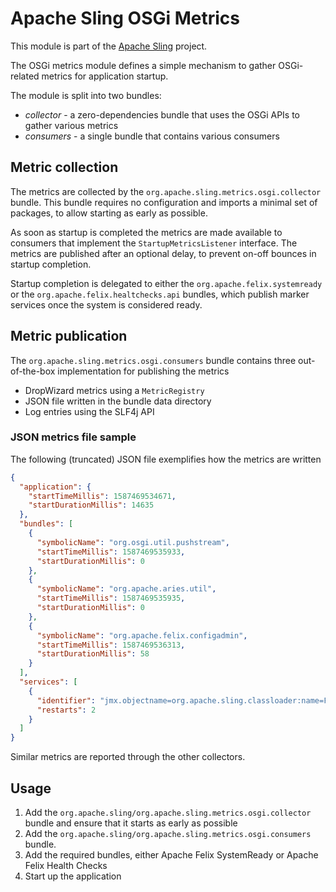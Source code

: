 # Apache Sling OSGi Metrics

This module is part of the [Apache Sling](https://sling.apache.org) project.

The OSGi metrics module defines a simple mechanism to gather OSGi-related metrics for application startup.

The module is split into two bundles:

- _collector_ - a zero-dependencies bundle that uses the OSGi APIs to gather various metrics
- _consumers_ - a single bundle that contains various consumers

## Metric collection

The metrics are collected by the `org.apache.sling.metrics.osgi.collector` bundle. This bundle requires no configuration and imports a minimal set of packages, to allow starting as early as possible.

As soon as startup is completed the metrics are made available to consumers that implement the `StartupMetricsListener` interface. The metrics are published after an optional delay, to prevent on-off bounces in startup completion.

Startup completion is delegated to either the `org.apache.felix.systemready` or the `org.apache.felix.healtchecks.api` bundles, which publish marker services once the system is considered ready.

## Metric publication

The `org.apache.sling.metrics.osgi.consumers` bundle contains three out-of-the-box implementation for publishing the metrics

- DropWizard metrics using a `MetricRegistry`
- JSON file written in the bundle data directory
- Log entries using the SLF4j API

### JSON metrics file sample

The following (truncated) JSON file exemplifies how the metrics are written

```json
{
  "application": {
    "startTimeMillis": 1587469534671,
    "startDurationMillis": 14635
  },
  "bundles": [
    {
      "symbolicName": "org.osgi.util.pushstream",
      "startTimeMillis": 1587469535933,
      "startDurationMillis": 0
    },
    {
      "symbolicName": "org.apache.aries.util",
      "startTimeMillis": 1587469535935,
      "startDurationMillis": 0
    },
    {
      "symbolicName": "org.apache.felix.configadmin",
      "startTimeMillis": 1587469536313,
      "startDurationMillis": 58
    }
  ],
  "services": [
    {
      "identifier": "jmx.objectname=org.apache.sling.classloader:name=FSClassLoader,type=ClassLoader",
      "restarts": 2
    }
  ]
}
```

Similar metrics are reported through the other collectors.

## Usage

1. Add the `org.apache.sling/org.apache.sling.metrics.osgi.collector` bundle and ensure that
   it starts as early as possible
1. Add the `org.apache.sling/org.apache.sling.metrics.osgi.consumers` bundle.
1. Add the required bundles, either Apache Felix SystemReady or Apache Felix Health Checks
1. Start up the application
